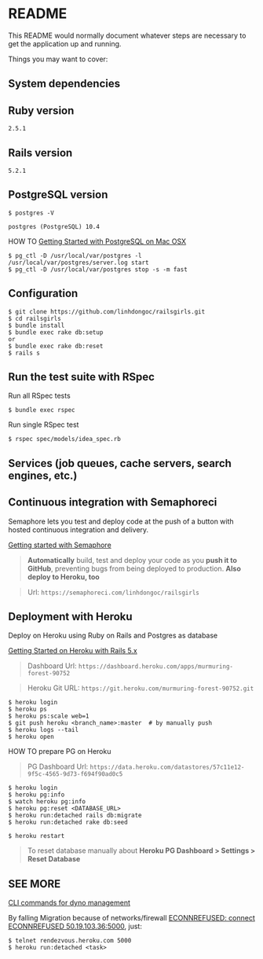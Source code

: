 # README

This README would normally document whatever steps are necessary to get the application up and running.

Things you may want to cover:

## System dependencies

## Ruby version

`2.5.1`

## Rails version

`5.2.1`

## PostgreSQL version
```
$ postgres -V
```

`postgres (PostgreSQL) 10.4`


HOW TO [Getting Started with PostgreSQL on Mac OSX](https://www.codementor.io/engineerapart/getting-started-with-postgresql-on-mac-osx-are8jcopb)

``` 
$ pg_ctl -D /usr/local/var/postgres -l /usr/local/var/postgres/server.log start
$ pg_ctl -D /usr/local/var/postgres stop -s -m fast
```

## Configuration

```
$ git clone https://github.com/linhdongoc/railsgirls.git
$ cd railsgirls
$ bundle install
$ bundle exec rake db:setup
or
$ bundle exec rake db:reset
$ rails s
```

## Run the test suite with RSpec

Run all RSpec tests

```
$ bundle exec rspec
```

Run single RSpec test

```
$ rspec spec/models/idea_spec.rb
```

## Services (job queues, cache servers, search engines, etc.)

## Continuous integration with Semaphoreci
Semaphore lets you test and deploy code at the push of a button with hosted continuous integration and delivery.

[Getting started with Semaphore](https://semaphoreci.com/docs/guide-to-getting-started-with-semaphore.html)


>**Automatically** build, test and deploy your code as you **push it to GitHub**, preventing bugs from being deployed to production.
**Also deploy to Heroku, too**

> Url: `https://semaphoreci.com/linhdongoc/railsgirls`

## Deployment with Heroku
Deploy on Heroku using Ruby on Rails and Postgres as database

[Getting Started on Heroku with Rails 5.x](https://devcenter.heroku.com/articles/getting-started-with-rails5)

> Dashboard Url: `https://dashboard.heroku.com/apps/murmuring-forest-90752`

> Heroku Git URL: `https://git.heroku.com/murmuring-forest-90752.git`

```
$ heroku login
$ heroku ps
$ heroku ps:scale web=1
$ git push heroku <branch_name>:master  # by manually push
$ heroku logs --tail
$ heroku open
```

HOW TO prepare PG on Heroku

> PG Dashboard Url: `https://data.heroku.com/datastores/57c11e12-9f5c-4565-9d73-f694f90ad0c5`

```
$ heroku login
$ heroku pg:info
$ watch heroku pg:info
$ heroku pg:reset <DATABASE_URL>
$ heroku run:detached rails db:migrate
$ heroku run:detached rake db:seed

$ heroku restart
```

>To reset database manually about **Heroku PG Dashboard > Settings > Reset Database**

## SEE MORE

[CLI commands for dyno management](https://devcenter.heroku.com/articles/dynos#cli-commands-for-dyno-management)

By falling Migration because of networks/firewall 
[ECONNREFUSED: connect ECONNREFUSED 50.19.103.36:5000](http://www.mmartinez.org/3-methods-to-work-with-heroku-in-networks-with-blocked-ports/), just:

```
$ telnet rendezvous.heroku.com 5000
$ heroku run:detached <task>
```
